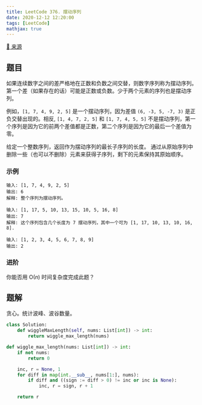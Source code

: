 ```yaml
---
title: LeetCode 376. 摆动序列
date: 2020-12-12 12:20:00
tags: [LeetCode]
mathjax: true
---
```


[:link: 来源](https://leetcode-cn.com/problems/wiggle-subsequence/)

## 题目

如果连续数字之间的差严格地在正数和负数之间交替，则数字序列称为摆动序列。第一个差（如果存在的话）可能是正数或负数。少于两个元素的序列也是摆动序列。

例如，`[1, 7, 4, 9, 2, 5]` 是一个摆动序列，因为差值 `(6, -3, 5, -7, 3)` 是正负交替出现的。相反, `[1, 4, 7, 2, 5]` 和 `[1, 7, 4, 5, 5]` 不是摆动序列，第一个序列是因为它的前两个差值都是正数，第二个序列是因为它的最后一个差值为零。

给定一个整数序列，返回作为摆动序列的最长子序列的长度。 通过从原始序列中删除一些（也可以不删除）元素来获得子序列，剩下的元素保持其原始顺序。

### 示例

```raw
输入: [1, 7, 4, 9, 2, 5]
输出: 6 
解释: 整个序列为摆动序列。
```

```raw
输入: [1, 17, 5, 10, 13, 15, 10, 5, 16, 8]
输出: 7
解释: 这个序列包含几个长度为 7 摆动序列，其中一个可为 [1, 17, 10, 13, 10, 16, 8].
```

```raw
输入: [1, 2, 3, 4, 5, 6, 7, 8, 9]
输出: 2
```

### 进阶

你能否用 $\mathrm{O}(n)$ 时间复杂度完成此题？

<!-- more -->

## 题解

贪心。统计波峰、波谷数量。

```python
class Solution:
    def wiggleMaxLength(self, nums: List[int]) -> int:
        return wiggle_max_length(nums)

def wiggle_max_length(nums: List[int]) -> int:
    if not nums:
        return 0

    inc, r = None, 1
    for diff in map(int.__sub__, nums[1:], nums):
        if diff and ((sign := diff > 0) != inc or inc is None):
            inc, r = sign, r + 1

    return r
```

